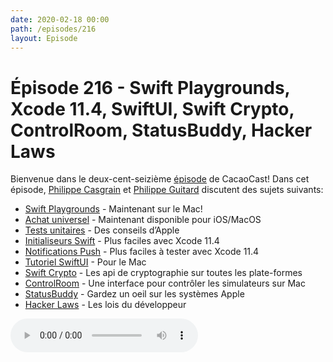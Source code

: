 ```yaml
---
date: 2020-02-18 00:00
path: /episodes/216
layout: Episode
---
```

# Épisode 216 - Swift Playgrounds, Xcode 11.4, SwiftUI, Swift Crypto, ControlRoom, StatusBuddy, Hacker Laws
<p>Bienvenue dans le deux-cent-seizi&egrave;me&nbsp;<a href="https://cacaocast.com/media/cacaocast_216.mp3" title="CacaoCast Episode 216">épisode</a> de CacaoCast! Dans cet épisode, <a href="http://www.twitter.com/philippec" title="Philippe Casgrain sur Twitter">Philippe Casgrain</a> et <a href="http://www.twitter.com/philippeguitard" title="Philippe Guitard sur Twitter">Philippe Guitard</a> discutent des sujets suivants:</p>
<ul>
<li><a href="https://apps.apple.com/fr/app/swift-playgrounds/id1496833156?mt=12" title="Swift Playgrounds">Swift Playgrounds</a> - Maintenant sur le Mac!</li>
<li><a href="https://developer.apple.com/news/?id=02052020a" title="Achat universel">Achat universel</a> - Maintenant disponible pour iOS/MacOS</li>
<li><a href="https://developer.apple.com/documentation/xcode/adding_unit_tests_to_your_existing_project" title="Tests unitaires">Tests unitaires</a> - Des conseils d’Apple</li>
<li><a href="https://twitter.com/yonaskolb/status/1225593069870825472" title="Initialiseurs Swift">Initialiseurs Swift</a> - Plus faciles avec Xcode 11.4</li>
<li><a href="https://twitter.com/airkai/status/1227845387702030336" title="Notifications Push">Notifications Push</a> - Plus faciles à tester avec Xcode 11.4</li>
<li><a href="https://developer.apple.com/tutorials/swiftui/creating-a-macos-app" title="Tutoriel SwiftUI">Tutoriel SwiftUI</a> - Pour le Mac</li>
<li><a href="https://swift.org/blog/crypto/" title="Swift Crypto">Swift Crypto</a> - Les api de cryptographie sur toutes les plate-formes</li>
<li><a href="https://github.com/twostraws/ControlRoom" title="ControlRoom">ControlRoom</a> - Une interface pour contrôler les simulateurs sur Mac</li>
<li><a href="https://github.com/insidegui/StatusBuddy" title="StatusBuddy">StatusBuddy</a> - Gardez un oeil sur les systèmes Apple</li>
<li><a href="https://github.com/dwmkerr/hacker-laws" title="Hacker Laws">Hacker Laws</a> - Les lois du développeur</li>
</ul>
<p><audio controls><source src="https://cacaocast.com/media/cacaocast_216.mp3" type="audio/mpeg"><source src="https://cacaocast.com/media/cacaocast_216.mp3" type="audio/mp4">Votre navigateur ne supporte pas l'élément audio / Your browser does not support the audio element.</audio></p>
